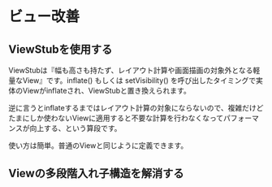 # ビュー改善

## ViewStubを使用する

ViewStubは『幅も高さも持たず、レイアウト計算や画面描画の対象外となる軽量なView』です。inflate() もしくは setVisibility() を呼び出したタイミングで実体のViewがinflateされ、ViewStubと置き換えられます。

逆に言うとinflateするまではレイアウト計算の対象にならないので、複雑だけどたまにしか使わないViewに適用すると不要な計算を行わなくなってパフォーマンスが向上する、という算段です。

使い方は簡単。普通のViewと同じように定義できます。


## Viewの多段階入れ子構造を解消する

